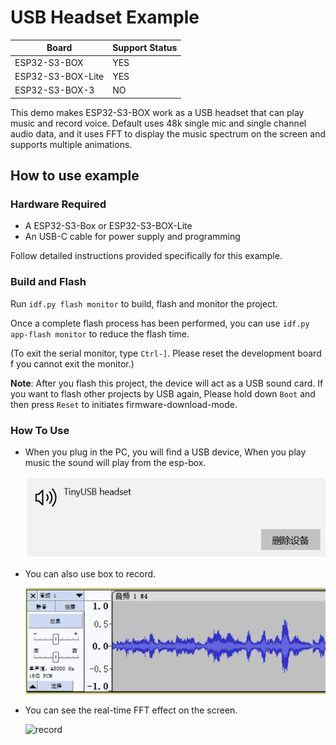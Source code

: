 # USB Headset Example

| Board             | Support Status |
| ----------------- | -------------- |
| ESP32-S3-BOX      | YES            |
| ESP32-S3-BOX-Lite | YES            |
| ESP32-S3-BOX-3    | NO             |

This demo makes ESP32-S3-BOX work as a USB headset that can play music and record voice. Default uses 48k single mic and single channel audio data, and it uses FFT to display the music spectrum on the screen and supports multiple animations.

## How to use example

### Hardware Required

* A ESP32-S3-Box or ESP32-S3-BOX-Lite
* An USB-C cable for power supply and programming

Follow detailed instructions provided specifically for this example. 

### Build and Flash

Run `idf.py flash monitor` to build, flash and monitor the project.

Once a complete flash process has been performed, you can use `idf.py app-flash monitor` to reduce the flash time.

(To exit the serial monitor, type `Ctrl-]`. Please reset the development board f you cannot exit the monitor.)

**Note**: After you flash this project, the device will act as a USB sound card. If you want to flash other projects by USB again, Please hold down `Boot` and then press `Reset` to initiates firmware-download-mode.


### How To Use

* When you plug in the PC, you will find a USB device, When you play music the sound will play from the esp-box.

    ![headset](_static/headset.png)

* You can also use box to record.

    ![record](_static/record.png)

* You can see the real-time FFT effect on the screen.

    ![record](_static/fft.gif)

